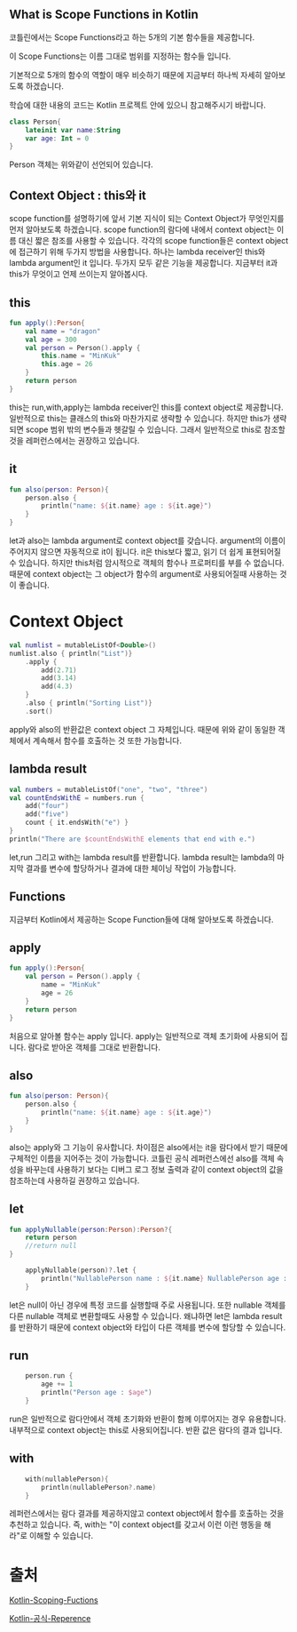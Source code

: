 ## What is Scope Functions in Kotlin

코틀린에서는 Scope Functions라고 하는 5개의 기본 함수들을 제공합니다.

이 Scope Functions는 이름 그대로 범위를 지정하는 함수들 입니다.

기본적으로 5개의 함수의 역할이 매우 비슷하기 때문에 지금부터 하나씩 자세히 알아보도록 하겠습니다.

학습에 대한 내용의 코드는 Kotlin 프로젝트 안에 있으니 참고해주시기 바랍니다.

```kotlin
class Person{
    lateinit var name:String
    var age: Int = 0
}
```
Person 객체는 위와같이 선언되어 있습니다.

## Context Object : this와 it

scope function를 설명하기에 앞서 기본 지식이 되는 Context Object가 무엇인지를 먼저 알아보도록 하겠습니다.
scope function의 람다에 내에서 context object는 이름 대신 짧은 참조를 사용할 수 있습니다.
각각의 scope function들은 context object에 접근하기 위해 두가지 방법을 사용합니다.
하나는 lambda receiver인 this와 lambda argument인 it 입니다.
두가지 모두 같은 기능을 제공합니다. 지금부터 it과 this가 무엇이고 언제 쓰이는지 알아봅시다.

## this

```kotlin
fun apply():Person{
    val name = "dragon"
    val age = 300
    val person = Person().apply {
        this.name = "MinKuk"
        this.age = 26
    }
    return person
}
```

this는 run,with,apply는 lambda receiver인 this를 context object로 제공합니다.
일반적으로 this는 클래스의 this와 마찬가지로 생략할 수 있습니다.
하지만 this가 생략되면 scope 범위 밖의 변수들과 헷갈릴 수 있습니다.
그래서 일반적으로 this로 참조할 것을 레퍼런스에서는 권장하고 있습니다.

## it

```kotlin
fun also(person: Person){
    person.also {
        println("name: ${it.name} age : ${it.age}")
    }
}
```

let과 also는 lambda argument로 context object를 갖습니다.
argument의 이름이 주어지지 않으면 자동적으로 it이 됩니다.
it은 this보다 짧고, 읽기 더 쉽게 표현되어질 수 있습니다.
하지만 this처럼 암시적으로 객체의 함수나 프로퍼티를 부를 수 없습니다.
때문에 context object는 그 object가 함수의 argument로 사용되어질때 사용하는 것이 좋습니다.

# Context Object

```kotlin
val numlist = mutableListOf<Double>()
numlist.also { println("List")}
    .apply {
        add(2.71)
        add(3.14)
        add(4.3)
    }
    .also { println("Sorting List")}
    .sort()
```

apply와 also의 반환값은 context object 그 자체입니다.
때문에 위와 같이 동일한 객체에서 계속해서 함수를 호출하는 것 또한 가능합니다.

## lambda result

```kotlin
val numbers = mutableListOf("one", "two", "three")
val countEndsWithE = numbers.run { 
    add("four")
    add("five")
    count { it.endsWith("e") }
}
println("There are $countEndsWithE elements that end with e.")
```

let,run 그리고 with는 lambda result를 반환합니다.
lambda result는 lambda의 마지막 결과를 변수에 할당하거나 결과에 대한 체이닝 작업이 가능합니다.

## Functions

지금부터 Kotlin에서 제공하는 Scope Function들에 대해 알아보도록 하겠습니다.

## apply

```kotlin
fun apply():Person{
    val person = Person().apply {
        name = "MinKuk"
        age = 26
    }
    return person
}
```
처음으로 알아볼 함수는 apply 입니다.
apply는 일반적으로 객체 초기화에 사용되어 집니다.
람다로 받아온 객체를 그대로 반환합니다.

## also

```kotlin
fun also(person: Person){
    person.also {
        println("name: ${it.name} age : ${it.age}")
    }
}
```
also는 apply와 그 기능이 유사합니다.
차이점은 also에서는 it을 람다에서 받기 때문에 구체적인 이름을 지어주는 것이 가능합니다.
코틀린 공식 레퍼런스에선 also를 객체 속성을 바꾸는데 사용하기 보다는 디버그 로그 정보 출력과 같이 context object의 값을 참조하는데 사용하길 권장하고 있습니다.

## let

```kotlin
fun applyNullable(person:Person):Person?{
    return person
    //return null
}
```

```kotlin
    applyNullable(person)?.let {
        println("NullablePerson name : ${it.name} NullablePerson age : ${it.age}")
    }
```

let은 null이 아닌 경우에 특정 코드를 실행할때 주로 사용됩니다.
또한 nullable 객체를 다른 nullable 객체로 변환할때도 사용할 수 있습니다.
왜냐하면 let은 lambda result를 반환하기 때문에 context object와 타입이 다른 객체를 변수에 할당할 수 있습니다.

## run

```kotlin
    person.run {
        age += 1
        println("Person age : $age")
    }
```
run은 일반적으로 람다안에서 객체 초기화와 반환이 함께 이루어지는 경우 유용합니다.
내부적으로 context object는 this로 사용되어집니다.
반환 값은 람다의 결과 입니다.

## with

```kotlin
    with(nullablePerson){
        println(nullablePerson?.name)
    }
```
레퍼런스에서는 람다 결과를 제공하지않고 context object에서 함수를 호출하는 것을 추천하고 있습니다.
즉, with는 "이 context object를 갖고서 이런 이런 행동을 해라"로 이해할 수 있습니다.



# 출처

[Kotlin-Scoping-Fuctions](https://medium.com/@fatihcoskun/kotlin-scoping-functions-apply-vs-with-let-also-run-816e4efb75f5)

[Kotlin-공식-Reperence](https://kotlinlang.org/docs/reference/scope-functions.html#with)

